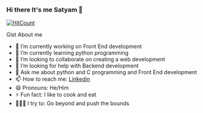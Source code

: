 ### Hi there It's me Satyam 👋

[![HitCount](http://hits.dwyl.com/Satyamkr20/Satyamkr20.svg)](http://hits.dwyl.com/Satyamkr20/Satyamkr20)

Gist About me

- 🔭 I’m currently working on Front End development
- 🌱 I’m currently learning python programming
- 👯 I’m looking to collaborate on creating a web development
- 🤔 I’m looking for help with Backend development
- 💬 Ask me about python and C programming and Front End development
- 📫 How to reach me: [Linkedin](https://www.linkedin.com/in/satyamkumar20/)
- 😄 Pronouns: He/Him
- ⚡ Fun fact: I like to cook and eat
- 👨🏻‍💻   I try to: Go beyond and push the bounds
